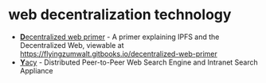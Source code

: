 # web decentralization technology

- [**D**ecentralized web primer](https://github.com/flyingzumwalt/decentralized-web-primer) - A primer explaining IPFS and the Decentralized Web, viewable at https://flyingzumwalt.gitbooks.io/decentralized-web-primer
- [**Y**acy](https://github.com/yacy/yacy_search_server) - Distributed Peer-to-Peer Web Search Engine and Intranet Search Appliance